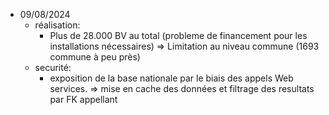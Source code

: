 - 09/08/2024
  - réalisation:
    - Plus de 28.000 BV au total (probleme de financement pour les installations nécessaires)
      => Limitation au niveau commune (1693 commune à peu près)
  - securité:
    - exposition de la base nationale par le biais des appels Web services.
      => mise en cache des données et filtrage des resultats par FK appellant
